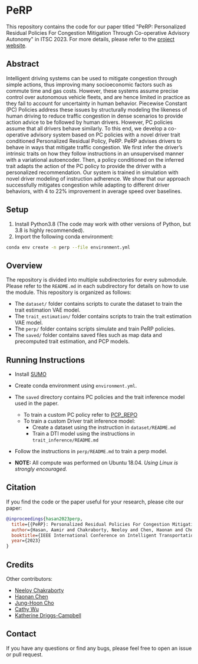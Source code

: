 # PeRP

This repository contains the code for our paper titled "PeRP: Personalized Residual Policies For Congestion Mitigation Through Co-operative Advisory Autonomy" in ITSC 2023.
For more details, please refer to the [project website](https://sites.google.com/illinois.edu/perp).

## Abstract

Intelligent driving systems can be used to mitigate congestion through simple actions, thus improving many socioeconomic factors such as commute time and gas costs. However, these systems assume precise control over autonomous vehicle fleets, and are hence limited in practice as they fail to account for uncertainty in human behavior. Piecewise Constant (PC) Policies address these issues by structurally modeling the likeness of human driving to reduce traffic congestion in dense scenarios to provide action advice to be followed by human drivers. However, PC policies assume that all drivers behave similarly. To this end, we develop a co-operative advisory system based on PC policies with a novel driver trait conditioned Personalized Residual Policy, PeRP. PeRP advises drivers to behave in ways that mitigate traffic congestion. We first infer the driver’s intrinsic traits on how they follow instructions in an unsupervised manner with a variational autoencoder. Then, a policy conditioned on the inferred trait adapts the action of the PC policy to provide the driver with a personalized recommendation. Our system is trained in simulation with novel driver modeling of instruction adherence. We show that our approach successfully mitigates congestion while adapting to different driver behaviors, with 4 to 22% improvement in average speed over baselines.

## Setup

1. Install Python3.8 (The code may work with other versions of Python, but 3.8 is highly recommended).
2. Import the following conda environment:

```bash
conda env create -n perp --file environment.yml
```

## Overview

The repository is divided into multiple subdirectories for every submodule.
Please refer to the `README.md` in each subdirectory for details on how to use the module.
This repository is organized as follows:

- The `dataset/` folder contains scripts to curate the dataset to train the trait estimation VAE model.
- The `trait_estimation/` folder contains scripts to train the trait estimation VAE model.
- The `perp/` folder contains scripts simulate and train PeRP policies.
- The `saved/` folder contains saved files such as map data and precomputed trait estimation, and PCP models.

## Running Instructions

- Install [SUMO](https://eclipse.dev/sumo/)
- Create conda environment using `environment.yml`.
- The `saved` directory contains PC policies and the trait inference model used in the paper.
  - To train a custom PC policy refer to [PCP_REPO](https://ieeexplore.ieee.org/document/9564789)
  - To train a custom Driver trait inference model:
    - Create a dataset using the instruction in `dataset/README.md`
    - Train a DTI model using the instructions in `trait_inference/README.md`
- Follow the instructions in `perp/README.md` to train a perp model.

- **NOTE:** All compute was performed on Ubuntu 18.04. *Using Linux is strongly encouraged.*

## Citation

If you find the code or the paper useful for your research, please cite our paper:

```bibtex
@inproceedings{hasan2023perp,
  title={{PeRP}: Personalized Residual Policies For Congestion Mitigation Through Co-operative Advisory Autonomy},
  author={Hasan, Aamir and Chakraborty, Neeloy and Chen, Haonan and Cho, Jung-Hoon and Wu, Cathy and Driggs-Campbell, Katherine},
  booktitle={IEEE International Conference on Intelligent Transportation Systems (ITSC)},
  year={2023}
}
```

## Credits

Other contributors:  

- [Neeloy Chakraborty](https://theneeloy.github.io/)
- [Haonan Chen](https://www.linkedin.com/in/haonan-chen-7a4339153/)
- [Jung-Hoon Cho](https://www.junghooncho.com/)
- [Cathy Wu](http://www.wucathy.com/)
- [Katherine Driggs-Campbell](http://krdc.web.illinois.edu/)

## Contact

If you have any questions or find any bugs, please feel free to open an issue or pull request.
